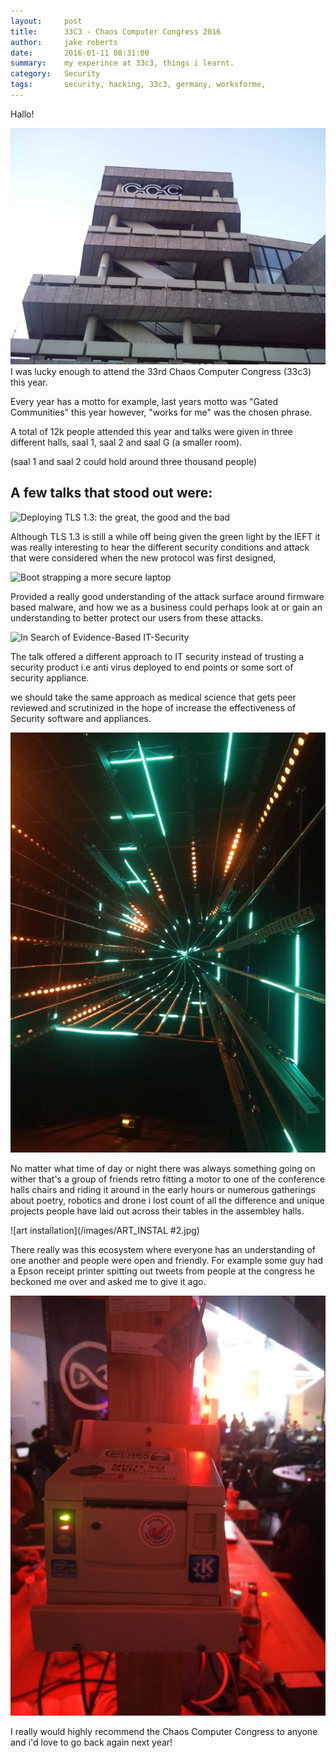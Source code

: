 ```yaml
---
layout:     post
title:      33C3 - Chaos Computer Congress 2016
author:     jake roberts
date:       2016-01-11 08:31:00
summary:    my experince at 33c3, things i learnt.
category:   Security
tags:       security, hacking, 33c3, germany, worksforme, 
---
```

Hallo!

![CCH Hamburg](/images/CCH_OUTSIDE.jpg)
I was lucky enough to attend the 33rd Chaos Computer Congress (33c3) this year.

Every year has a motto for example, last years motto was "Gated Communities" this year however, "works for me" was the chosen phrase.

A total of 12k people attended this year and talks were given in three different halls, saal 1, saal 2 and saal G (a smaller room).

(saal 1 and saal 2 could hold around three thousand people)

## A few talks that stood out were:

![Deploying TLS 1.3: the great, the good and the bad](https://media.ccc.de/v/33c3-8348-deploying_tls_1_3_the_great_the_good_and_the_bad)

Although TLS 1.3 is still a while off being given the green light by the IEFT it was really interesting to hear the different security conditions and attack that were considered when the new protocol was first designed,


![Boot strapping a more secure laptop](https://media.ccc.de/v/33c3-8314-bootstraping_a_slightly_more_secure_laptop#video&t=49)

Provided a really good understanding of the attack surface around firmware based malware, and how we as a business could perhaps look at or gain an understanding to better protect our users from these attacks.

![In Search of Evidence-Based IT-Security](https://media.ccc.de/v/33c3-8169-in_search_of_evidence-based_it-security)

The talk offered a different approach to IT security instead of trusting a security product i.e anti virus deployed to end points or some sort of security appliance. 

we should take the same approach as medical science that gets peer reviewed and scrutinized in the hope of increase the effectiveness of Security software and appliances.

![art](/images/ART_INSTAL.jpg)

No matter what time of day or night there was always something going on wither that's a group of friends retro fitting a motor to one of the conference halls chairs and riding it around in the early hours or numerous gatherings about poetry, robotics and drone i lost count of all the difference and unique projects people have laid out across their tables in the assembley halls.

![art installation](/images/ART_INSTAL #2.jpg)

There really was this ecosystem where everyone has an understanding of one another and people were open and friendly.  For example some guy had a Epson receipt printer spitting out tweets from people at the congress he beckoned me over and asked me to give it ago.

![Tweet Printer](/images/TWEET_PRINTER.jpg)

I really would highly recommend the Chaos Computer Congress to anyone and i'd love to go back again next year!
